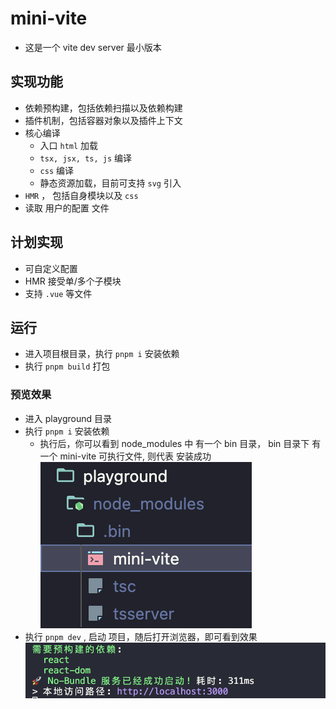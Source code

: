 # mini-vite

- 这是一个 vite dev server 最小版本

## 实现功能
- 依赖预构建，包括依赖扫描以及依赖构建
- 插件机制，包括容器对象以及插件上下文
- 核心编译
    - 入口 `html` 加载
    - `tsx, jsx, ts, js` 编译
    - `css` 编译
    - 静态资源加载，目前可支持 `svg` 引入
- `HMR` ， 包括自身模块以及 `css`
- 读取 用户的配置 文件

## 计划实现
- 可自定义配置
- HMR 接受单/多个子模块
- 支持 `.vue` 等文件


## 运行
- 进入项目根目录，执行 `pnpm i` 安装依赖
- 执行 `pnpm build` 打包

### 预览效果
- 进入 playground 目录
- 执行 `pnpm i` 安装依赖
    - 执行后，你可以看到 node_modules 中 有一个 bin 目录， bin 目录下 有一个 mini-vite 可执行文件, 则代表 安装成功
    ![Alt text](./assert/dep.png)
- 执行 `pnpm dev` , 启动 项目，随后打开浏览器，即可看到效果
![Alt text](./assert/preview.png)
